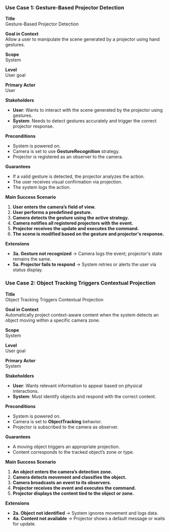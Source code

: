 ### **Use Case 1: Gesture-Based Projector Detection**

**Title**  
Gesture-Based Projector Detection

**Goal in Context**  
Allow a user to manipulate the scene generated by a projector using hand gestures.

**Scope**  
System

**Level**  
User goal

**Primary Actor**  
User

**Stakeholders**
- **User**: Wants to interact with the scene generated by the projector using gestures.
- **System**: Needs to detect gestures accurately and trigger the correct projector response.

**Preconditions**
- System is powered on.
- Camera is set to use **GestureRecognition** strategy.
- Projector is registered as an observer to the camera.

**Guarantees**
- If a valid gesture is detected, the projector analyzes the action.
- The user receives visual confirmation via projection.
- The system logs the action. 

**Main Success Scenario**
1. **User enters the camera’s field of view.**
2. **User performs a predefined gesture.**
3. **Camera detects the gesture using the active strategy.**
4. **Camera notifies all registered projectors with the event.**
5. **Projector receives the update and executes the command.**
6. **The scene is modified based on the gesture and projector's response.**

**Extensions**
- **3a. Gesture not recognized** → Camera logs the event; projector's state remains the same.
- **5a. Projector fails to respond** → System retries or alerts the user via status display.  
  


  
### **Use Case 2: Object Tracking Triggers Contextual Projection**

**Title**  
Object Tracking Triggers Contextual Projection

**Goal in Context**  
Automatically project context-aware content when the system detects an object moving within a specific camera zone.

**Scope**  
System

**Level**  
User goal

**Primary Actor**  
System

**Stakeholders**
- **User**: Wants relevant information to appear based on physical interactions.
- **System**: Must identify objects and respond with the correct content.

**Preconditions**
- System is powered on.
- Camera is set to **ObjectTracking** behavior.
- Projector is subscribed to the camera as observer.

**Guarantees**
- A moving object triggers an appropriate projection.
- Content corresponds to the tracked object’s zone or type.

**Main Success Scenario**
1. **An object enters the camera’s detection zone.**
2. **Camera detects movement and classifies the object.**
3. **Camera broadcasts an event to its observers.**
4. **Projector receives the event and executes the command.**
5. **Projector displays the content tied to the object or zone.**

**Extensions**
- **2a. Object not identified** → System ignores movement and logs data.
- **4a. Content not available** → Projector shows a default message or waits for update.
